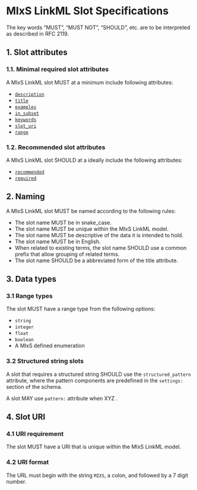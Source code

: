 # MIxS LinkML Slot Specifications

The key words “MUST”, “MUST NOT”, “SHOULD”, etc. are to be interpreted as described in RFC 2119.

## 1. Slot attributes

<!-- TODO: Add point about slot must be written in LinkML etc.  -->

### 1.1. Minimal required slot attributes

A MIxS LinkML slot MUST at a minimum include following attributes:

- [`description`](https://linkml.io/linkml/schemas/metadata.html#providing-descriptions)
- [`title`](https://linkml.io/linkml-model/latest/docs/title/)
- [`examples`](https://linkml.io/linkml-model/latest/docs/examples/)
- [`in_subset`](https://linkml.io/linkml-model/latest/docs/in_subset/)
- [`keywords`](https://linkml.io/linkml-model/latest/docs/keywords/)
- [`slot_uri`](https://linkml.io/linkml-model/latest/docs/slot_uri/)
- [`range`](https://linkml.io/linkml/schemas/slots.html#ranges)

### 1.2. Recommended slot attributes

A MIxS LinkML slot SHOULD at a ideally include the following attributes:

- [`recommended`](https://linkml.io/linkml/schemas/slots.html#recommended)
- [`required`](https://linkml.io/linkml/schemas/slots.html#required)

## 2. Naming

A MIxS LinkML slot MUST be named according to the following rules:

- The slot name MUST be in snake_case.
- The slot name MUST be unique within the MIxS LinkML model.
- The slot name MUST be descriptive of the data it is intended to hold.
- The slot name MUST be in English.
- When related to existing terms, the slot name SHOULD use a common prefix that allow grouping of related terms.
- The slot name SHOULD be a abbreviated form of the title attribute.

## 3. Data types

### 3.1 Range types

The slot MUST have a range type from the following options:

- `string`
- `integer`
- `float`
- `boolean`
- A MIxS defined enumeration

### 3.2 Structured string slots

A slot that requires a structured string SHOULD use the `structured_pattern` attribute, where the pattern components are predefined in the `settings:` section of the schema.

A slot MAY use `pattern:` attribute when XYZ <!-- TODO -->.

## 4. Slot URI

### 4.1 URI requirement

The slot MUST have a URI that is unique within the MIxS LinkML model.

### 4.2 URI format

The URL must begin with the string `MIXS`, a colon, and followed by a 7 digit number.
